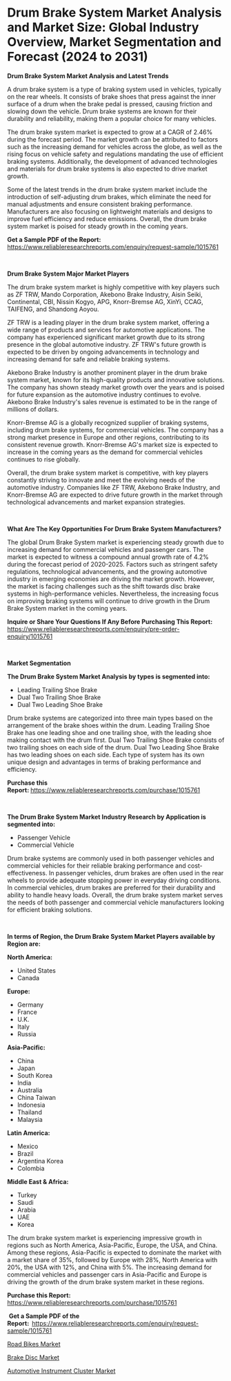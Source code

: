 <p><h1>Drum Brake System Market Analysis and Market Size: Global Industry Overview, Market Segmentation and Forecast (2024 to 2031)</h1></p><p><strong>Drum Brake System Market Analysis and Latest Trends</strong></p>
<p><p>A drum brake system is a type of braking system used in vehicles, typically on the rear wheels. It consists of brake shoes that press against the inner surface of a drum when the brake pedal is pressed, causing friction and slowing down the vehicle. Drum brake systems are known for their durability and reliability, making them a popular choice for many vehicles.</p><p>The drum brake system market is expected to grow at a CAGR of 2.46% during the forecast period. The market growth can be attributed to factors such as the increasing demand for vehicles across the globe, as well as the rising focus on vehicle safety and regulations mandating the use of efficient braking systems. Additionally, the development of advanced technologies and materials for drum brake systems is also expected to drive market growth.</p><p>Some of the latest trends in the drum brake system market include the introduction of self-adjusting drum brakes, which eliminate the need for manual adjustments and ensure consistent braking performance. Manufacturers are also focusing on lightweight materials and designs to improve fuel efficiency and reduce emissions. Overall, the drum brake system market is poised for steady growth in the coming years.</p></p>
<p><strong>Get a Sample PDF of the Report:&nbsp;</strong> <a href="https://www.reliableresearchreports.com/enquiry/request-sample/1015761">https://www.reliableresearchreports.com/enquiry/request-sample/1015761</a></p>
<p>&nbsp;</p>
<p><strong>Drum Brake System Major Market Players</strong></p>
<p><p>The drum brake system market is highly competitive with key players such as ZF TRW, Mando Corporation, Akebono Brake Industry, Aisin Seiki, Continental, CBI, Nissin Kogyo, APG, Knorr-Bremse AG, XinYi, CCAG, TAIFENG, and Shandong Aoyou. </p><p>ZF TRW is a leading player in the drum brake system market, offering a wide range of products and services for automotive applications. The company has experienced significant market growth due to its strong presence in the global automotive industry. ZF TRW's future growth is expected to be driven by ongoing advancements in technology and increasing demand for safe and reliable braking systems.</p><p>Akebono Brake Industry is another prominent player in the drum brake system market, known for its high-quality products and innovative solutions. The company has shown steady market growth over the years and is poised for future expansion as the automotive industry continues to evolve. Akebono Brake Industry's sales revenue is estimated to be in the range of millions of dollars.</p><p>Knorr-Bremse AG is a globally recognized supplier of braking systems, including drum brake systems, for commercial vehicles. The company has a strong market presence in Europe and other regions, contributing to its consistent revenue growth. Knorr-Bremse AG's market size is expected to increase in the coming years as the demand for commercial vehicles continues to rise globally.</p><p>Overall, the drum brake system market is competitive, with key players constantly striving to innovate and meet the evolving needs of the automotive industry. Companies like ZF TRW, Akebono Brake Industry, and Knorr-Bremse AG are expected to drive future growth in the market through technological advancements and market expansion strategies.</p></p>
<p>&nbsp;</p>
<p><strong>What Are The Key Opportunities For Drum Brake System Manufacturers?</strong></p>
<p><p>The global Drum Brake System market is experiencing steady growth due to increasing demand for commercial vehicles and passenger cars. The market is expected to witness a compound annual growth rate of 4.2% during the forecast period of 2020-2025. Factors such as stringent safety regulations, technological advancements, and the growing automotive industry in emerging economies are driving the market growth. However, the market is facing challenges such as the shift towards disc brake systems in high-performance vehicles. Nevertheless, the increasing focus on improving braking systems will continue to drive growth in the Drum Brake System market in the coming years.</p></p>
<p><strong>Inquire or Share Your Questions If Any Before Purchasing This Report:</strong> <a href="https://www.reliableresearchreports.com/enquiry/pre-order-enquiry/1015761">https://www.reliableresearchreports.com/enquiry/pre-order-enquiry/1015761</a></p>
<p>&nbsp;</p>
<p><strong>Market Segmentation</strong></p>
<p><strong>The Drum Brake System Market Analysis by types is segmented into:</strong></p>
<p><ul><li>Leading Trailing Shoe Brake</li><li>Dual Two Trailing Shoe Brake</li><li>Dual Two Leading Shoe Brake</li></ul></p>
<p><p>Drum brake systems are categorized into three main types based on the arrangement of the brake shoes within the drum. Leading Trailing Shoe Brake has one leading shoe and one trailing shoe, with the leading shoe making contact with the drum first. Dual Two Trailing Shoe Brake consists of two trailing shoes on each side of the drum. Dual Two Leading Shoe Brake has two leading shoes on each side. Each type of system has its own unique design and advantages in terms of braking performance and efficiency.</p></p>
<p><strong>Purchase this Report:&nbsp;</strong><a href="https://www.reliableresearchreports.com/purchase/1015761">https://www.reliableresearchreports.com/purchase/1015761</a></p>
<p>&nbsp;</p>
<p><strong>The Drum Brake System Market Industry Research by Application is segmented into:</strong></p>
<p><ul><li>Passenger Vehicle</li><li>Commercial Vehicle</li></ul></p>
<p><p>Drum brake systems are commonly used in both passenger vehicles and commercial vehicles for their reliable braking performance and cost-effectiveness. In passenger vehicles, drum brakes are often used in the rear wheels to provide adequate stopping power in everyday driving conditions. In commercial vehicles, drum brakes are preferred for their durability and ability to handle heavy loads. Overall, the drum brake system market serves the needs of both passenger and commercial vehicle manufacturers looking for efficient braking solutions.</p></p>
<p>&nbsp;</p>
<p><strong>In terms of Region, the Drum Brake System Market Players available by Region are:</strong></p>
<p>
    <p> <strong> North America: </strong>
        <ul>
            <li>United States</li>
            <li>Canada</li>
        </ul>
        </p> 
    <p> <strong> Europe: </strong>
        <ul>
            <li>Germany</li>
            <li>France</li>
            <li>U.K.</li>
            <li>Italy</li>
            <li>Russia</li>
        </ul>
        </p> 
    <p> <strong> Asia-Pacific: </strong>
        <ul>
            <li>China</li>
            <li>Japan</li>
            <li>South Korea</li>
            <li>India</li>
            <li>Australia</li>
            <li>China Taiwan</li>
            <li>Indonesia</li>
            <li>Thailand</li>
            <li>Malaysia</li>
        </ul>
        </p> 
    <p> <strong> Latin America: </strong>
        <ul>
            <li>Mexico</li>
            <li>Brazil</li>
            <li>Argentina Korea</li>
            <li>Colombia</li>
        </ul>
        </p> 
    <p> <strong> Middle East & Africa: </strong>
        <ul>
            <li>Turkey</li>
            <li>Saudi</li>
            <li>Arabia</li>
            <li>UAE</li>
            <li>Korea</li>
        </ul>
    </p>
    </p>
<p><p>The drum brake system market is experiencing impressive growth in regions such as North America, Asia-Pacific, Europe, the USA, and China. Among these regions, Asia-Pacific is expected to dominate the market with a market share of 35%, followed by Europe with 28%, North America with 20%, the USA with 12%, and China with 5%. The increasing demand for commercial vehicles and passenger cars in Asia-Pacific and Europe is driving the growth of the drum brake system market in these regions.</p></p>
<p><strong>Purchase this Report: </strong><a href="https://www.reliableresearchreports.com/purchase/1015761">https://www.reliableresearchreports.com/purchase/1015761</a></p>
<p>&nbsp;<strong>Get a Sample PDF of the Report:&nbsp;&nbsp;</strong><a href="https://www.reliableresearchreports.com/enquiry/request-sample/1015761">https://www.reliableresearchreports.com/enquiry/request-sample/1015761</a></p>
<p><strong></strong></p>
<p><p><a href="https://github.com/nicoletavirag/Market-Research-Report-List-2/blob/main/road-bikes-market.md">Road Bikes Market</a></p><p><a href="https://github.com/mauripalmi/Market-Research-Report-List-2/blob/main/brake-disc-market.md">Brake Disc Market</a></p><p><a href="https://github.com/gulaimolin/Market-Research-Report-List-3/blob/main/automotive-instrument-cluster-market.md">Automotive Instrument Cluster Market</a></p></p>